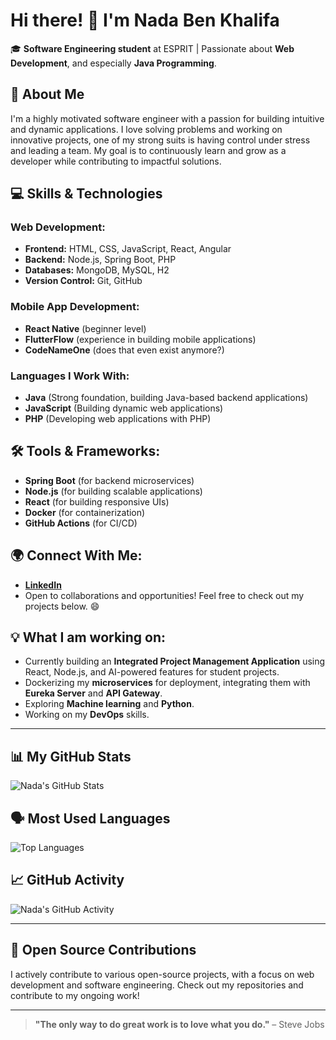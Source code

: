 # Hi there! 👋 I'm Nada Ben Khalifa

🎓 **Software Engineering student** at ESPRIT | Passionate about **Web Development**, and especially **Java Programming**.

## 🚀 About Me
I'm a highly motivated software engineer with a passion for building intuitive and dynamic applications. I love solving problems and working on innovative projects, one of my strong suits is having control under stress and leading a team. My goal is to continuously learn and grow as a developer while contributing to impactful solutions.

## 💻 Skills & Technologies

### **Web Development:**
- **Frontend:** HTML, CSS, JavaScript, React, Angular
- **Backend:** Node.js, Spring Boot, PHP
- **Databases:** MongoDB, MySQL, H2
- **Version Control:** Git, GitHub

### **Mobile App Development:**
- **React Native** (beginner level)
- **FlutterFlow** (experience in building mobile applications)
- **CodeNameOne** (does that even exist anymore?)

### **Languages I Work With:**
- **Java** (Strong foundation, building Java-based backend applications)
- **JavaScript** (Building dynamic web applications)
- **PHP** (Developing web applications with PHP)
  
## 🛠️ Tools & Frameworks:
- **Spring Boot** (for backend microservices)
- **Node.js** (for building scalable applications)
- **React** (for building responsive UIs)
- **Docker** (for containerization)
- **GitHub Actions** (for CI/CD)

## 🌍 Connect With Me:
- [**LinkedIn**](https://www.linkedin.com/in/nada-ben-khalifa-b85ab61b8/)
- Open to collaborations and opportunities! Feel free to check out my projects below. 😄

## 💡 What I am working on:
- Currently building an **Integrated Project Management Application** using React, Node.js, and AI-powered features for student projects.
- Dockerizing my **microservices** for deployment, integrating them with **Eureka Server** and **API Gateway**.
- Exploring **Machine learning** and **Python**.
- Working on my **DevOps** skills.

---

## 📊 My GitHub Stats

![Nada's GitHub Stats](https://github-readme-stats.vercel.app/api?username=Nada-bkh&show_icons=true&count_private=true&hide_title=true&hide=prs&theme=radical)

## 🗣️ Most Used Languages

![Top Languages](https://github-readme-stats.vercel.app/api/top-langs/?username=Nada-bkh&layout=compact&langs_count=8&theme=radical)

## 📈 GitHub Activity

![Nada's GitHub Activity](https://activity-graph.herokuapp.com/graph?username=Nada-bkh&theme=github)

---

## 🚀 Open Source Contributions

I actively contribute to various open-source projects, with a focus on web development and software engineering. Check out my repositories and contribute to my ongoing work!

---

> **"The only way to do great work is to love what you do."** – Steve Jobs
